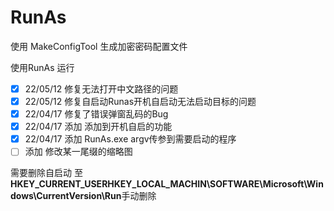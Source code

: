 # RunAs

使用 MakeConfigTool 生成加密密码配置文件

使用RunAs 运行

- [X] 22/05/12 修复无法打开中文路径的问题
- [X] 22/05/12 修复自启动Runas开机自启动无法启动目标的问题
- [X] 22/04/17 修复了错误弹窗乱码的Bug
- [X] 22/04/17 添加 添加到开机自启的功能
- [X] 22/04/17 添加 RunAs.exe argv传参到需要启动的程序
- [ ] 添加 修改某一尾缀的缩略图

需要删除自启动 至**HKEY_CURRENT_USERHKEY_LOCAL_MACHIN\SOFTWARE\Microsoft\Windows\CurrentVersion\Run**手动删除
